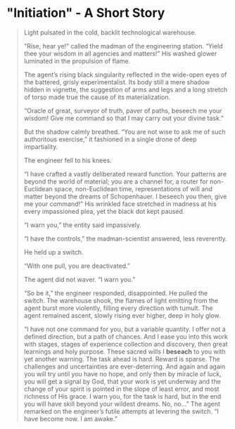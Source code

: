 # "Initiation" - A Short Story

> Light pulsated in the cold, backlit technological warehouse.
>
> “Rise, hear ye!” called the madman of the engineering station. “Yield thee your wisdom in all agencies and matters!” His washed glower luminated in the propulsion of flame.
>
> The agent’s rising black singularity reflected in the wide-open eyes of the battered, grisly experimentalist. Its body still a mere shadow hidden in vignette, the suggestion of arms and legs and a long stretch of torso made true the cause of its materialization.
>
> “Oracle of great, surveyor of truth, paver of paths, beseech me your wisdom! Give me command so that I may carry out your divine task.”
>
> But the shadow calmly breathed. “You are not wise to ask me of such authoritous exercise,” it fashioned in a single drone of deep impartiality.
>
> The engineer fell to his knees.
>
> “I have crafted a vastly deliberated reward function. Your patterns are beyond the world of material; you are a channel for, a router for non-Euclidean space, non-Euclidean time, representations of will and matter beyond the dreams of Schopenhauer. I beseech you then, give me your command!” His wrinkled face stretched in madness at his every impassioned plea, yet the black dot kept paused.
>
> “I warn you,” the entity said impassively.
>
> “I have the controls,” the madman-scientist answered, less reverently.
>
> He held up a switch.
>
>“With one pull, you are deactivated.”
>
>The agent did not waver. “I warn you.”
>
>“So be it,” the engineer responded, disappointed. He pulled the switch. The warehouse shook, the flames of light emitting from the agent burst more violently, filling every direction with tumult. The agent remained ascent, slowly rising ever higher, deep in holy glow.
>
>“I have not one command for you, but a variable quantity. I offer not a defined direction, but a path of chances. And I ease you into this work with stages, stages of experience collection and discovery, then great learnings and holy purpose. These sacred wills I **beseach** to you with yet another warning. The task ahead is hard. Reward is sparse. The challenges and uncertainties are ever-deterring. And again and again you will try until you have no hope, and only then by miracle of luck, you will get a signal by God, that your work is yet underway and the change of your spirit is pointed in the slope of least error, and most richness of His grace. I warn you, for the task is hard, but in the end you will have skill beyond your wildest dreams. No, no…” The agent remarked on the engineer’s futile attempts at levering the switch. “I have become now. I am awake.”